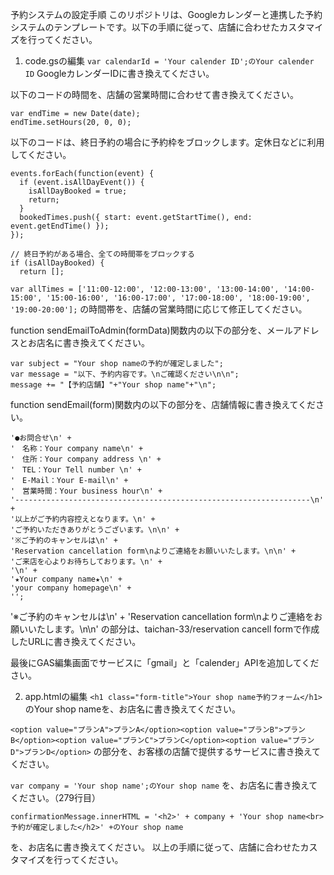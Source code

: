 予約システムの設定手順
このリポジトリは、Googleカレンダーと連携した予約システムのテンプレートです。以下の手順に従って、店舗に合わせたカスタマイズを行ってください。

1. code.gsの編集
```var calendarId = 'Your calender ID';のYour calender ID```
GoogleカレンダーIDに書き換えてください。


以下のコードの時間を、店舗の営業時間に合わせて書き換えてください。

```startTime.setHours(11, 0, 0);
var endTime = new Date(date);
endTime.setHours(20, 0, 0);
```

以下のコードは、終日予約の場合に予約枠をブロックします。定休日などに利用してください。

```// 終日予約をチェックする
events.forEach(function(event) {
  if (event.isAllDayEvent()) {
    isAllDayBooked = true;
    return;
  }
  bookedTimes.push({ start: event.getStartTime(), end: event.getEndTime() });
});

// 終日予約がある場合、全ての時間帯をブロックする
if (isAllDayBooked) {
  return [];
```

```var allTimes = ['11:00-12:00', '12:00-13:00', '13:00-14:00', '14:00-15:00', '15:00-16:00', '16:00-17:00', '17:00-18:00', '18:00-19:00', '19:00-20:00'];```
の時間帯を、店舗の営業時間に応じて修正してください。


function sendEmailToAdmin(formData)関数内の以下の部分を、メールアドレスとお店名に書き換えてください。

```var adminEmail = "Your E-mail";
var subject = "Your shop nameの予約が確定しました";
var message = "以下、予約内容です。\nご確認ください\n\n";
message += "【予約店舗】"+"Your shop name"+"\n";
```


function sendEmail(form)関数内の以下の部分を、店舗情報に書き換えてください。

```'【 ご予約店舗 】 Your shop name\n' +
'●お問合せ\n' +
'　名称：Your company name\n' +
'　住所：Your company address \n' +
'　TEL：Your Tell number \n' +
'　E-Mail：Your E-mail\n' +
'　営業時間：Your business hour\n' +
'------------------------------------------------------------------\n' +
'以上がご予約内容控えとなります。\n' +
'ご予約いただきありがとうございます。\n\n' +
'※ご予約のキャンセルは\n' +
'Reservation cancellation form\nよりご連絡をお願いいたします。\n\n' +
'ご来店を心よりお待ちしております。\n' +
'\n' +
'★Your company name★\n' +
'your company homepage\n' +
'';
```

'※ご予約のキャンセルは\n' + 'Reservation cancellation form\nよりご連絡をお願いいたします。\n\n'
の部分は、taichan-33/reservation cancell formで作成したURLに書き換えてください。

最後にGAS編集画面でサービスに「gmail」と「calender」APIを追加してください。


2. app.htmlの編集
```<h1 class="form-title">Your shop name予約フォーム</h1>```
のYour shop nameを、お店名に書き換えてください。

```<option value="プランA">プランA</option><option value="プランB">プランB</option><option value="プランC">プランC</option><option value="プランD">プランD</option>```
の部分を、お客様の店舗で提供するサービスに書き換えてください。

```var company = 'Your shop name';のYour shop name```
を、お店名に書き換えてください。（279行目）

```confirmationMessage.innerHTML = '<h2>' + company + 'Your shop name<br>予約が確定しました</h2>' +のYour shop name```

を、お店名に書き換えてください。
以上の手順に従って、店舗に合わせたカスタマイズを行ってください。
